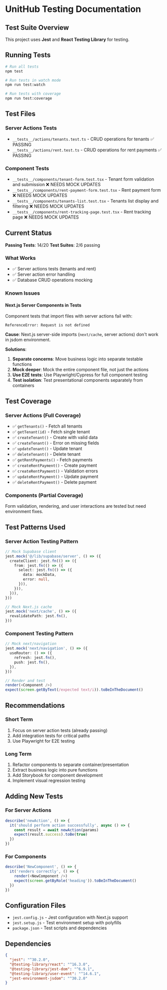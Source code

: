 # UnitHub Testing Documentation

## Test Suite Overview

This project uses **Jest** and **React Testing Library** for testing.

## Running Tests

```bash
# Run all tests
npm test

# Run tests in watch mode
npm run test:watch

# Run tests with coverage
npm run test:coverage
```

## Test Files

### Server Actions Tests
- `__tests__/actions/tenants.test.ts` - CRUD operations for tenants ✅ PASSING
- `__tests__/actions/rent.test.ts` - CRUD operations for rent payments ✅ PASSING

### Component Tests
- `__tests__/components/tenant-form.test.tsx` - Tenant form validation and submission ❌ NEEDS MOCK UPDATES
- `__tests__/components/rent-payment-form.test.tsx` - Rent payment form ❌ NEEDS MOCK UPDATES
- `__tests__/components/tenants-list.test.tsx` - Tenants list display and filtering ❌ NEEDS MOCK UPDATES
- `__tests__/components/rent-tracking-page.test.tsx` - Rent tracking page ❌ NEEDS MOCK UPDATES

## Current Status

**Passing Tests**: 14/20
**Test Suites**: 2/6 passing

### What Works
- ✅ Server actions tests (tenants and rent)
- ✅ Server action error handling
- ✅ Database CRUD operations mocking

### Known Issues

#### Next.js Server Components in Tests
Component tests that import files with server actions fail with:
```
ReferenceError: Request is not defined
```

**Cause**: Next.js server-side imports (`next/cache`, server actions) don't work in jsdom environment.

**Solutions**:
1. **Separate concerns**: Move business logic into separate testable functions
2. **Mock deeper**: Mock the entire component file, not just the actions
3. **Use E2E tests**: Use Playwright/Cypress for full component testing
4. **Test isolation**: Test presentational components separately from containers

## Test Coverage

### Server Actions (Full Coverage)
- ✅ `getTenants()` - Fetch all tenants
- ✅ `getTenant(id)` - Fetch single tenant
- ✅ `createTenant()` - Create with valid data
- ✅ `createTenant()` - Error on missing fields
- ✅ `updateTenant()` - Update tenant
- ✅ `deleteTenant()` - Delete tenant
- ✅ `getRentPayments()` - Fetch payments
- ✅ `createRentPayment()` - Create payment
- ✅ `createRentPayment()` - Validation errors
- ✅ `updateRentPayment()` - Update payment
- ✅ `deleteRentPayment()` - Delete payment

### Components (Partial Coverage)
Form validation, rendering, and user interactions are tested but need environment fixes.

## Test Patterns Used

### Server Action Testing Pattern
```typescript
// Mock Supabase client
jest.mock('@/lib/supabase/server', () => ({
  createClient: jest.fn(() => ({
    from: jest.fn(() => ({
      select: jest.fn(() => ({
        data: mockData,
        error: null,
      })),
    })),
  })),
}))

// Mock Next.js cache
jest.mock('next/cache', () => ({
  revalidatePath: jest.fn(),
}))
```

### Component Testing Pattern
```typescript
// Mock next/navigation
jest.mock('next/navigation', () => ({
  useRouter: () => ({
    refresh: jest.fn(),
    push: jest.fn(),
  }),
}))

// Render and test
render(<Component />)
expect(screen.getByText(/expected text/i)).toBeInTheDocument()
```

## Recommendations

### Short Term
1. Focus on server action tests (already passing)
2. Add integration tests for critical paths
3. Use Playwright for E2E testing

### Long Term
1. Refactor components to separate container/presentation
2. Extract business logic into pure functions
3. Add Storybook for component development
4. Implement visual regression testing

## Adding New Tests

### For Server Actions
```typescript
describe('newAction', () => {
  it('should perform action successfully', async () => {
    const result = await newAction(params)
    expect(result.success).toBe(true)
  })
})
```

### For Components
```typescript
describe('NewComponent', () => {
  it('renders correctly', () => {
    render(<NewComponent />)
    expect(screen.getByRole('heading')).toBeInTheDocument()
  })
})
```

## Configuration Files

- `jest.config.js` - Jest configuration with Next.js support
- `jest.setup.js` - Test environment setup with polyfills
- `package.json` - Test scripts and dependencies

## Dependencies

```json
{
  "jest": "^30.2.0",
  "@testing-library/react": "^16.3.0",
  "@testing-library/jest-dom": "^6.9.1",
  "@testing-library/user-event": "^14.6.1",
  "jest-environment-jsdom": "^30.2.0"
}
```
